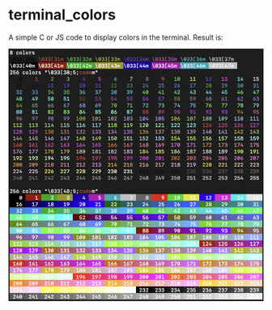 # terminal_colors
A simple C or JS code to display colors in the terminal. Result is:

![all colors](https://github.com/fderepas/terminal_colors/blob/main/colors.png?raw=true)
